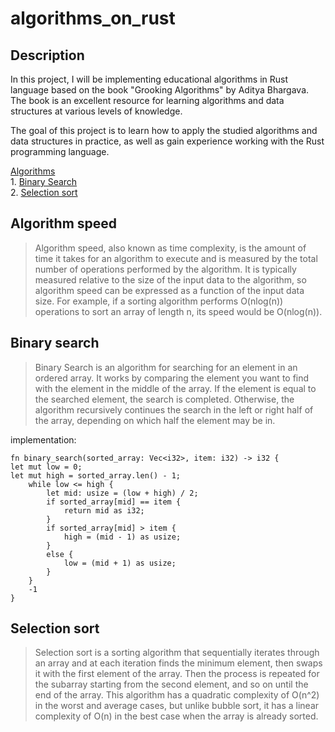 # algorithms_on_rust
## Description
In this project, I will be implementing educational algorithms in Rust language based on the book "Grooking Algorithms" by Aditya Bhargava. The book is an excellent resource for learning algorithms and data structures at various levels of knowledge.

The goal of this project is to learn how to apply the studied algorithms and data structures in practice, as well as gain experience working with the Rust programming language.

[Algorithms](#binary-search) \
    1. [Binary Search](#binary-search) \
    2. [Selection sort](#selection-sort) 

## Algorithm speed
>Algorithm speed, also known as time complexity, is the amount of time it takes for an algorithm to execute and is measured by the total number of operations performed by the algorithm. It is typically measured relative to the size of the input data to the algorithm, so algorithm speed can be expressed as a function of the input data size. For example, if a sorting algorithm performs O(nlog(n)) operations to sort an array of length n, its speed would be O(nlog(n)).

## Binary search
>Binary Search is an algorithm for searching for an element in an ordered array. It works by comparing the element you want to find with the element in the middle of the array. If the element is equal to the searched element, the search is completed. Otherwise, the algorithm recursively continues the search in the left or right half of the array, depending on which half the element may be in.

implementation:

```
fn binary_search(sorted_array: Vec<i32>, item: i32) -> i32 {
let mut low = 0;
let mut high = sorted_array.len() - 1;
    while low <= high {
        let mid: usize = (low + high) / 2;
        if sorted_array[mid] == item {
            return mid as i32;
        }
        if sorted_array[mid] > item {
            high = (mid - 1) as usize;
        }
        else {
            low = (mid + 1) as usize;
        }
    }
    -1
}
```

## Selection sort
> Selection sort is a sorting algorithm that sequentially iterates through an array and at each iteration finds the minimum element, then swaps it with the first element of the array. Then the process is repeated for the subarray starting from the second element, and so on until the end of the array. This algorithm has a quadratic complexity of O(n^2) in the worst and average cases, but unlike bubble sort, it has a linear complexity of O(n) in the best case when the array is already sorted.